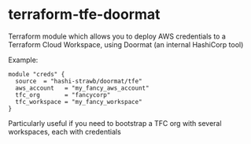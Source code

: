 # terraform-tfe-doormat
Terraform module which allows you to deploy AWS credentials to a Terraform Cloud Workspace, using Doormat (an internal HashiCorp tool)


Example:

```
module "creds" {
  source  = "hashi-strawb/doormat/tfe"
  aws_account   = "my_fancy_aws_account"
  tfc_org       = "fancycorp"
  tfc_workspace = "my_fancy_workspace"
}
```

Particularly useful if you need to bootstrap a TFC org with several workspaces, each with credentials
